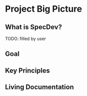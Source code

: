 # Project Big Picture

## What is SpecDev?

TODO: filled by user

## Goal

## Key Principles


## Living Documentation




